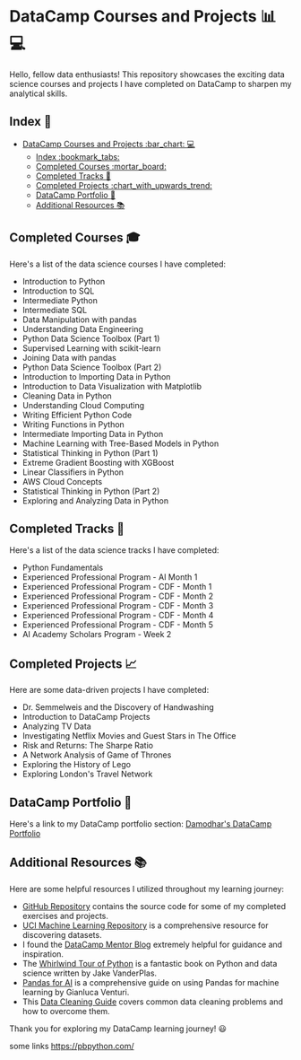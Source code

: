 # DataCamp Courses and Projects :bar_chart: :computer:

Hello, fellow data enthusiasts! This repository showcases the exciting data science courses and projects I have completed on DataCamp to sharpen my analytical skills. 

## Index :bookmark_tabs:

- [DataCamp Courses and Projects :bar\_chart: :computer:](#datacamp-courses-and-projects-bar_chart-computer)
  - [Index :bookmark\_tabs:](#index-bookmark_tabs)
  - [Completed Courses :mortar\_board:](#completed-courses-mortar_board)
  - [Completed Tracks :running:](#completed-tracks-running)
  - [Completed Projects :chart\_with\_upwards\_trend:](#completed-projects-chart_with_upwards_trend)
  - [DataCamp Portfolio :briefcase:](#datacamp-portfolio-briefcase)
  - [Additional Resources :books:](#additional-resources-books)

## Completed Courses :mortar_board:

Here's a list of the data science courses I have completed:
- Introduction to Python
- Introduction to SQL
- Intermediate Python
- Intermediate SQL
- Data Manipulation with pandas
- Understanding Data Engineering
- Python Data Science Toolbox (Part 1)
- Supervised Learning with scikit-learn
- Joining Data with pandas
- Python Data Science Toolbox (Part 2)
- Introduction to Importing Data in Python
- Introduction to Data Visualization with Matplotlib
- Cleaning Data in Python
- Understanding Cloud Computing
- Writing Efficient Python Code
- Writing Functions in Python
- Intermediate Importing Data in Python
- Machine Learning with Tree-Based Models in Python
- Statistical Thinking in Python (Part 1)
- Extreme Gradient Boosting with XGBoost
- Linear Classifiers in Python
- AWS Cloud Concepts
- Statistical Thinking in Python (Part 2)
- Exploring and Analyzing Data in Python

## Completed Tracks :running:

Here's a list of the data science tracks I have completed:
- Python Fundamentals 
- Experienced Professional Program - AI Month 1
- Experienced Professional Program - CDF - Month 1
- Experienced Professional Program - CDF - Month 2
- Experienced Professional Program - CDF - Month 3
- Experienced Professional Program - CDF - Month 4
- Experienced Professional Program - CDF - Month 5
- AI Academy Scholars Program - Week 2

## Completed Projects :chart_with_upwards_trend:

Here are some data-driven projects I have completed:
- Dr. Semmelweis and the Discovery of Handwashing
- Introduction to DataCamp Projects
- Analyzing TV Data
- Investigating Netflix Movies and Guest Stars in The Office
- Risk and Returns: The Sharpe Ratio
- A Network Analysis of Game of Thrones
- Exploring the History of Lego
- Exploring London's Travel Network

## DataCamp Portfolio :briefcase:

Here's a link to my DataCamp portfolio section: [Damodhar's DataCamp Portfolio](https://www.datacamp.com/portfolio/jdamodhar)

## Additional Resources :books:

Here are some helpful resources I utilized throughout my learning journey:
- [GitHub Repository](https://github.com/Akash-Ansari?page=2&tab=repositories) contains the source code for some of my completed exercises and projects.
- [UCI Machine Learning Repository](https://archive.ics.uci.edu/) is a comprehensive resource for discovering datasets.
- I found the [DataCamp Mentor Blog](https://vishalmnemonic.github.io/DC6/) extremely helpful for guidance and inspiration.
- The [Whirlwind Tour of Python](https://github.com/jakevdp/WhirlwindTourOfPython) is a fantastic book on Python and data science written by Jake VanderPlas. 
- [Pandas for AI](https://github.com/gventuri/pandas-ai) is a comprehensive guide on using Pandas for machine learning by Gianluca Venturi.
- This [Data Cleaning Guide](https://nanologisk.github.io/2021/04/05/datacleaning-commonprob.html) covers common data cleaning problems and how to overcome them.

Thank you for exploring my DataCamp learning journey! :smiley:


some links
https://pbpython.com/
